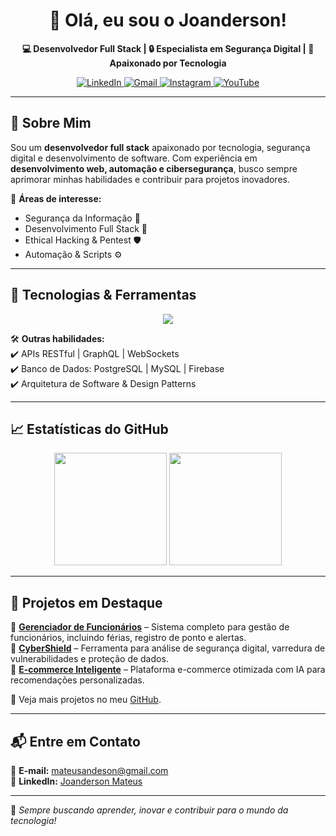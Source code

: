 <h1 align="center">👋 Olá, eu sou o Joanderson!</h1>

<p align="center">
  <b>💻 Desenvolvedor Full Stack | 🔒 Especialista em Segurança Digital | 🎯 Apaixonado por Tecnologia</b>
</p>

<p align="center">
  <a href="https://www.linkedin.com/in/joanderson-mateus-aa82a91b2/">
    <img src="https://img.shields.io/badge/LinkedIn-%230077B5.svg?&style=for-the-badge&logo=linkedin&logoColor=white" alt="LinkedIn">
  </a>
  <a href="mailto:mateusandeson@gmail.com">
    <img src="https://img.shields.io/badge/Gmail-D14836?style=for-the-badge&logo=gmail&logoColor=white" alt="Gmail">
  </a>
  <a href="https://www.instagram.com/dev_federal/">
    <img src="https://img.shields.io/badge/Instagram-E4405F?style=for-the-badge&logo=instagram&logoColor=white" alt="Instagram">
  </a>
  <a href="https://www.youtube.com/channel/UCPF7Flh7rtKws2JI7ML0_-A">
    <img src="https://img.shields.io/badge/YouTube-FF0000?style=for-the-badge&logo=youtube&logoColor=white" alt="YouTube">
  </a>
</p>

---

## 🚀 Sobre Mim  

Sou um **desenvolvedor full stack** apaixonado por tecnologia, segurança digital e desenvolvimento de software. Com experiência em **desenvolvimento web, automação e cibersegurança**, busco sempre aprimorar minhas habilidades e contribuir para projetos inovadores.  

📌 **Áreas de interesse:**  
- Segurança da Informação 🔐  
- Desenvolvimento Full Stack 🚀  
- Ethical Hacking & Pentest 🛡️  
- Automação & Scripts ⚙️  

---

## 🔧 Tecnologias & Ferramentas  

<div align="center">
  <img src="https://skillicons.dev/icons?i=js,ts,react,nextjs,python,html,css,tailwind,bootstrap,git,github,linux,docker" />
</div>

🛠 **Outras habilidades:**  
✔️ APIs RESTful | GraphQL | WebSockets  
✔️ Banco de Dados: PostgreSQL | MySQL | Firebase  
✔️ Arquitetura de Software & Design Patterns  

---

## 📈 Estatísticas do GitHub  

<div align="center">
  <img height="180em" src="https://github-readme-stats.vercel.app/api?username=Joanderson&show_icons=true&theme=radical&include_all_commits=true&count_private=true"/>
  <img height="180em" src="https://github-readme-stats.vercel.app/api/top-langs/?username=Joanderson&layout=compact&langs_count=7&theme=radical"/>
</div>

---

## 🎯 Projetos em Destaque  

🔹 **[Gerenciador de Funcionários](https://github.com/Joanderson/gerenciador-funcionarios)** – Sistema completo para gestão de funcionários, incluindo férias, registro de ponto e alertas.  
🔹 **[CyberShield](https://github.com/Joanderson/cybershield)** – Ferramenta para análise de segurança digital, varredura de vulnerabilidades e proteção de dados.  
🔹 **[E-commerce Inteligente](https://github.com/Joanderson/ecommerce-inteligente)** – Plataforma e-commerce otimizada com IA para recomendações personalizadas.  

📌 Veja mais projetos no meu [GitHub](https://github.com/Joanderson).  

---

## 📬 Entre em Contato  

📩 **E-mail:** mateusandeson@gmail.com  
📌 **LinkedIn:** [Joanderson Mateus](https://www.linkedin.com/in/joanderson-mateus-aa82a91b2/)  

---

🚀 *Sempre buscando aprender, inovar e contribuir para o mundo da tecnologia!*  

